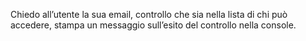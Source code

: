 Chiedo all’utente la sua email,
controllo che sia nella lista di chi può accedere,
stampa un messaggio sull’esito del controllo nella console.